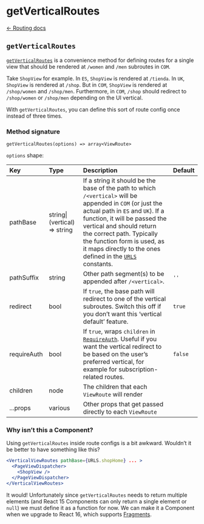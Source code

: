 # getVerticalRoutes

[← Routing docs](../guides/routing/)

## `getVerticalRoutes`

[`getVerticalRoutes`](https://github.com/zakness/birchbox-gitbook/tree/1ad9356b440d8ffd191f6222475ef6f0c15444b0/src/components/Routing/getVerticalRoutes/index.js) is a convenience method for defining routes for a single view that should be rendered at `/women` and `/men` subroutes in `COM`.

Take `ShopView` for example. In `ES`, `ShopView` is rendered at `/tienda`. In `UK`, `ShopView` is rendered at `/shop`. But in `COM`, `ShopView` is rendered at `/shop/women` and `/shop/men`. Furthermore, in `COM`, `/shop` should redirect to `/shop/women` or `/shop/men` depending on the UI vertical.

With `getVerticalRoutes`, you can define this sort of route config once instead of three times.

### Method signature

```text
getVerticalRoutes(options) => array<ViewRoute>
```

`options` shape:

| Key | Type | Description | Default |
| :--- | :--- | :--- | :--- |
| pathBase | string\|\(vertical\) =&gt; string | If a string it should be the base of the path to which `/<vertical>` will be appended in `COM` \(or just the actual path in `ES` and `UK`\). If a function, it will be passed the vertical and should return the correct path. Typically the function form is used, as it maps directly to the ones defined in the [`URLS`](https://github.com/zakness/birchbox-gitbook/tree/1ad9356b440d8ffd191f6222475ef6f0c15444b0/src/constants/urls-com.js) constants. |  |
| pathSuffix | string | Other path segment\(s\) to be appended after `/<vertical>`. | `''` |
| redirect | bool | If `true`, the base path will redirect to one of the vertical subroutes. Switch this off if you don’t want this ‘vertical default’ feature. | `true` |
| requireAuth | bool | If `true`, wraps `children` in [`RequireAuth`](https://github.com/zakness/birchbox-gitbook/tree/1ad9356b440d8ffd191f6222475ef6f0c15444b0/src/components/RouteHooks/RequireAuth.js). Useful if you want the vertical redirect to be based on the user’s preferred vertical, for example for subscription-related routes. | `false` |
| children | node | The children that each `ViewRoute` will render |  |
| ...props | various | Other props that get passed directly to each `ViewRoute` |  |

### Why isn’t this a Component?

Using `getVerticalRoutes` inside route configs is a bit awkward. Wouldn’t it be better to have something like this?

```jsx
<VerticalViewRoutes pathBase={URLS.shopHome} ... >
  <PageViewDispatcher>
    <ShopView />
  </PageViewDispatcher>
</VerticalViewRoutes>
```

It would! Unfortunately since `getVerticalRoutes` needs to return multiple elements \(and React 15 Components can only return a single element or `null`\) we must define it as a function for now. We can make it a Component when we upgrade to React 16, which supports [Fragments](https://reactjs.org/docs/react-component.html#fragments).

